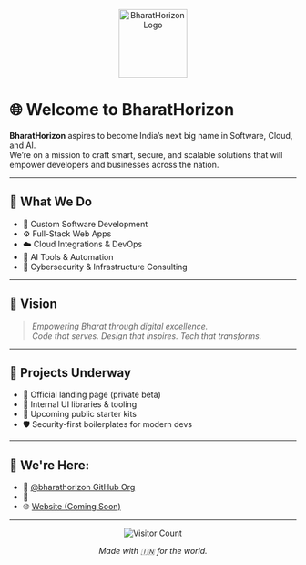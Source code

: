 <p align="center">
  <img src="https://bharathorizon.netlify.app/assets/bharathorizonlogo.png" width="120" alt="BharatHorizon Logo"/>
</p>

# 🌐 Welcome to BharatHorizon

**BharatHorizon** aspires to become India’s next big name in Software, Cloud, and AI.  
We’re on a mission to craft smart, secure, and scalable solutions that will empower developers and businesses across the nation.

---

## 🧠 What We Do

- 🔧 Custom Software Development  
- ⚙️ Full-Stack Web Apps  
- ☁️ Cloud Integrations & DevOps  
- 🤖 AI Tools & Automation  
- 🔐 Cybersecurity & Infrastructure Consulting

---

## 🚀 Vision

> *Empowering Bharat through digital excellence.*  
> *Code that serves. Design that inspires. Tech that transforms.*

---

## 💼 Projects Underway

- 🎯 Official landing page (private beta)
- 🔧 Internal UI libraries & tooling
- 🚀 Upcoming public starter kits
- 🛡️ Security-first boilerplates for modern devs

---

## 📍 We're Here:

- 🐙 [@bharathorizon GitHub Org](https://github.com/bharathorizon)
- 🚀
- 🌐 [Website (Coming Soon)](https://bharathorizon.netlify.app/)

---

<p align="center">
  <img src="https://komarev.com/ghpvc/?username=BharatHorizon-official&label=Visitors&color=0e75b6&style=flat" alt="Visitor Count"/>
</p>


<p align="center">
  <i>Made with 🇮🇳 for the world.</i>
</p>

